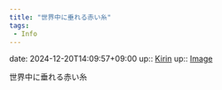 ```yaml
---
title: "世界中に垂れる赤い糸"
tags:
 - Info
---
```


date: 2024-12-20T14:09:57+09:00
up:: [Kirin](../Bar/Novel/Nacaria/Kirin.md)
up:: [Image](../Bar/Novel/Topics/Image.md)

世界中に垂れる赤い糸